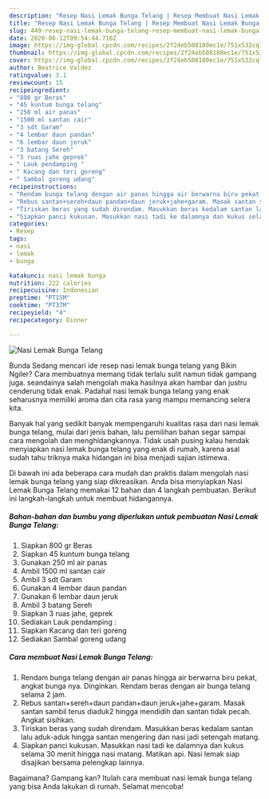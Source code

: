```yaml
---
description: "Resep Nasi Lemak Bunga Telang | Resep Membuat Nasi Lemak Bunga Telang Yang Mudah Dan Praktis"
title: "Resep Nasi Lemak Bunga Telang | Resep Membuat Nasi Lemak Bunga Telang Yang Mudah Dan Praktis"
slug: 449-resep-nasi-lemak-bunga-telang-resep-membuat-nasi-lemak-bunga-telang-yang-mudah-dan-praktis
date: 2020-06-12T09:54:44.716Z
image: https://img-global.cpcdn.com/recipes/2f24eb508180ec1e/751x532cq70/nasi-lemak-bunga-telang-foto-resep-utama.jpg
thumbnail: https://img-global.cpcdn.com/recipes/2f24eb508180ec1e/751x532cq70/nasi-lemak-bunga-telang-foto-resep-utama.jpg
cover: https://img-global.cpcdn.com/recipes/2f24eb508180ec1e/751x532cq70/nasi-lemak-bunga-telang-foto-resep-utama.jpg
author: Beatrice Valdez
ratingvalue: 3.1
reviewcount: 15
recipeingredient:
- "800 gr Beras"
- "45 kuntum bunga telang"
- "250 ml air panas"
- "1500 ml santan cair"
- "3 sdt Garam"
- "4 lembar daun pandan"
- "6 lembar daun jeruk"
- "3 batang Sereh"
- "3 ruas jahe geprek"
- " Lauk pendamping "
- " Kacang dan teri goreng"
- " Sambal goreng udang"
recipeinstructions:
- "Rendam bunga telang dengan air panas hingga air berwarna biru pekat, angkat bunga nya. Dinginkan. Rendam beras dengan air bunga telang selama 2 jam."
- "Rebus santan+sereh+daun pandan+daun jeruk+jahe+garam. Masak santan sambil terus diaduk2 hingga mendidih dan santan tidak pecah. Angkat sisihkan."
- "Tiriskan beras yang sudah direndam. Masukkan beras kedalam santan lalu aduk-aduk hingga santan mengering dan nasi jadi setengah matang."
- "Siapkan panci kukusan. Masukkan nasi tadi ke dalamnya dan kukus selama 30 menit hingga nasi matang. Matikan api. Nasi lemak siap disajikan bersama pelengkap lainnya."
categories:
- Resep
tags:
- nasi
- lemak
- bunga

katakunci: nasi lemak bunga 
nutrition: 222 calories
recipecuisine: Indonesian
preptime: "PT15M"
cooktime: "PT37M"
recipeyield: "4"
recipecategory: Dinner

---
```



![Nasi Lemak Bunga Telang](https://img-global.cpcdn.com/recipes/2f24eb508180ec1e/751x532cq70/nasi-lemak-bunga-telang-foto-resep-utama.jpg)

Bunda Sedang mencari ide resep nasi lemak bunga telang yang Bikin Ngiler? Cara membuatnya memang tidak terlalu sulit namun tidak gampang juga. seandainya salah mengolah maka hasilnya akan hambar dan justru cenderung tidak enak. Padahal nasi lemak bunga telang yang enak seharusnya memiliki aroma dan cita rasa yang mampu memancing selera kita.



Banyak hal yang sedikit banyak mempengaruhi kualitas rasa dari nasi lemak bunga telang, mulai dari jenis bahan, lalu pemilihan bahan segar sampai cara mengolah dan menghidangkannya. Tidak usah pusing kalau hendak menyiapkan nasi lemak bunga telang yang enak di rumah, karena asal sudah tahu triknya maka hidangan ini bisa menjadi sajian istimewa.


Di bawah ini ada beberapa cara mudah dan praktis dalam mengolah nasi lemak bunga telang yang siap dikreasikan. Anda bisa menyiapkan Nasi Lemak Bunga Telang memakai 12 bahan dan 4 langkah pembuatan. Berikut ini langkah-langkah untuk membuat hidangannya.

<!--inarticleads1-->

##### Bahan-bahan dan bumbu yang diperlukan untuk pembuatan Nasi Lemak Bunga Telang:

1. Siapkan 800 gr Beras
1. Siapkan 45 kuntum bunga telang
1. Gunakan 250 ml air panas
1. Ambil 1500 ml santan cair
1. Ambil 3 sdt Garam
1. Gunakan 4 lembar daun pandan
1. Gunakan 6 lembar daun jeruk
1. Ambil 3 batang Sereh
1. Siapkan 3 ruas jahe, geprek
1. Sediakan  Lauk pendamping :
1. Siapkan  Kacang dan teri goreng
1. Sediakan  Sambal goreng udang




<!--inarticleads2-->

##### Cara membuat Nasi Lemak Bunga Telang:

1. Rendam bunga telang dengan air panas hingga air berwarna biru pekat, angkat bunga nya. Dinginkan. Rendam beras dengan air bunga telang selama 2 jam.
1. Rebus santan+sereh+daun pandan+daun jeruk+jahe+garam. Masak santan sambil terus diaduk2 hingga mendidih dan santan tidak pecah. Angkat sisihkan.
1. Tiriskan beras yang sudah direndam. Masukkan beras kedalam santan lalu aduk-aduk hingga santan mengering dan nasi jadi setengah matang.
1. Siapkan panci kukusan. Masukkan nasi tadi ke dalamnya dan kukus selama 30 menit hingga nasi matang. Matikan api. Nasi lemak siap disajikan bersama pelengkap lainnya.




Bagaimana? Gampang kan? Itulah cara membuat nasi lemak bunga telang yang bisa Anda lakukan di rumah. Selamat mencoba!
